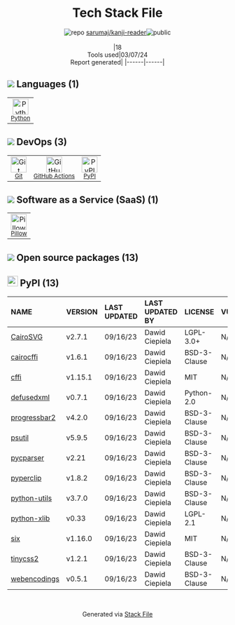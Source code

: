 <!--
&lt;--- Readme.md Snippet without images Start ---&gt;
## Tech Stack
sarumaj/kanji-reader is built on the following main stack:

- [Python](https://www.python.org) – Languages
- [GitHub Actions](https://github.com/features/actions) – Continuous Integration
- [Pillow](https://python-pillow.github.io/) – Image Processing and Management

Full tech stack [here](/techstack.md)

&lt;--- Readme.md Snippet without images End ---&gt;

&lt;--- Readme.md Snippet with images Start ---&gt;
## Tech Stack
sarumaj/kanji-reader is built on the following main stack:

- <img width='25' height='25' src='https://img.stackshare.io/service/993/pUBY5pVj.png' alt='Python'/> [Python](https://www.python.org) – Languages
- <img width='25' height='25' src='https://img.stackshare.io/service/11563/actions.png' alt='GitHub Actions'/> [GitHub Actions](https://github.com/features/actions) – Continuous Integration
- <img width='25' height='25' src='https://img.stackshare.io/service/2375/default_1f67b0ca7416a9f52beb655f90b5602d5ef74b75.jpg' alt='Pillow'/> [Pillow](https://python-pillow.github.io/) – Image Processing and Management

Full tech stack [here](/techstack.md)

&lt;--- Readme.md Snippet with images End ---&gt;
-->
<div align="center">

# Tech Stack File
![](https://img.stackshare.io/repo.svg "repo") [sarumaj/kanji-reader](https://github.com/sarumaj/kanji-reader)![](https://img.stackshare.io/public_badge.svg "public")
<br/><br/>
|18<br/>Tools used|03/07/24 <br/>Report generated|
|------|------|
</div>

## <img src='https://img.stackshare.io/languages.svg'/> Languages (1)
<table><tr>
  <td align='center'>
  <img width='36' height='36' src='https://img.stackshare.io/service/993/pUBY5pVj.png' alt='Python'>
  <br>
  <sub><a href="https://www.python.org">Python</a></sub>
  <br>
  <sub></sub>
</td>

</tr>
</table>

## <img src='https://img.stackshare.io/devops.svg'/> DevOps (3)
<table><tr>
  <td align='center'>
  <img width='36' height='36' src='https://img.stackshare.io/service/1046/git.png' alt='Git'>
  <br>
  <sub><a href="http://git-scm.com/">Git</a></sub>
  <br>
  <sub></sub>
</td>

<td align='center'>
  <img width='36' height='36' src='https://img.stackshare.io/service/11563/actions.png' alt='GitHub Actions'>
  <br>
  <sub><a href="https://github.com/features/actions">GitHub Actions</a></sub>
  <br>
  <sub></sub>
</td>

<td align='center'>
  <img width='36' height='36' src='https://img.stackshare.io/service/12572/-RIWgodF_400x400.jpg' alt='PyPI'>
  <br>
  <sub><a href="https://pypi.org/">PyPI</a></sub>
  <br>
  <sub></sub>
</td>

</tr>
</table>

## <img src='https://img.stackshare.io/saas.svg'/> Software as a Service (SaaS) (1)
<table><tr>
  <td align='center'>
  <img width='36' height='36' src='https://img.stackshare.io/service/2375/default_1f67b0ca7416a9f52beb655f90b5602d5ef74b75.jpg' alt='Pillow'>
  <br>
  <sub><a href="https://python-pillow.github.io/">Pillow</a></sub>
  <br>
  <sub></sub>
</td>

</tr>
</table>


## <img src='https://img.stackshare.io/group.svg' /> Open source packages (13)</h2>

## <img width='24' height='24' src='https://img.stackshare.io/service/12572/-RIWgodF_400x400.jpg'/> PyPI (13)

|NAME|VERSION|LAST UPDATED|LAST UPDATED BY|LICENSE|VULNERABILITIES|
|:------|:------|:------|:------|:------|:------|
|[CairoSVG](https://pypi.org/project/CairoSVG)|v2.7.1|09/16/23|Dawid Ciepiela |LGPL-3.0+|N/A|
|[cairocffi](https://pypi.org/project/cairocffi)|v1.6.1|09/16/23|Dawid Ciepiela |BSD-3-Clause|N/A|
|[cffi](https://pypi.org/project/cffi)|v1.15.1|09/16/23|Dawid Ciepiela |MIT|N/A|
|[defusedxml](https://pypi.org/project/defusedxml)|v0.7.1|09/16/23|Dawid Ciepiela |Python-2.0|N/A|
|[progressbar2](https://pypi.org/project/progressbar2)|v4.2.0|09/16/23|Dawid Ciepiela |BSD-3-Clause|N/A|
|[psutil](https://pypi.org/project/psutil)|v5.9.5|09/16/23|Dawid Ciepiela |BSD-3-Clause|N/A|
|[pycparser](https://pypi.org/project/pycparser)|v2.21|09/16/23|Dawid Ciepiela |BSD-3-Clause|N/A|
|[pyperclip](https://pypi.org/project/pyperclip)|v1.8.2|09/16/23|Dawid Ciepiela |BSD-3-Clause|N/A|
|[python-utils](https://pypi.org/project/python-utils)|v3.7.0|09/16/23|Dawid Ciepiela |BSD-3-Clause|N/A|
|[python-xlib](https://pypi.org/project/python-xlib)|v0.33|09/16/23|Dawid Ciepiela |LGPL-2.1|N/A|
|[six](https://pypi.org/project/six)|v1.16.0|09/16/23|Dawid Ciepiela |MIT|N/A|
|[tinycss2](https://pypi.org/project/tinycss2)|v1.2.1|09/16/23|Dawid Ciepiela |BSD-3-Clause|N/A|
|[webencodings](https://pypi.org/project/webencodings)|v0.5.1|09/16/23|Dawid Ciepiela |BSD-3-Clause|N/A|

<br/>
<div align='center'>

Generated via [Stack File](https://github.com/marketplace/stack-file)
